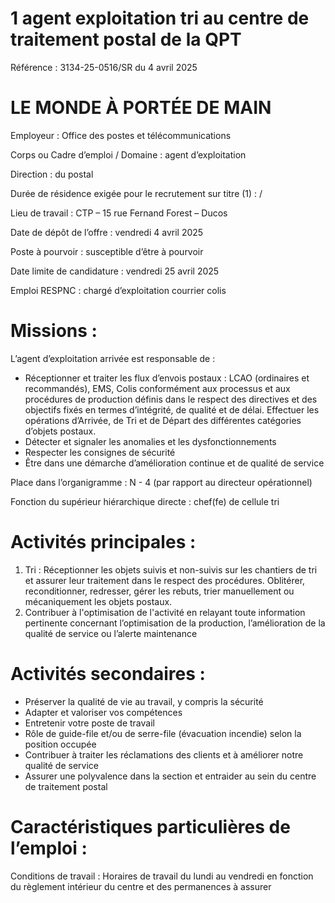 # 1 agent exploitation tri au centre de traitement postal de la QPT

Référence : 3134-25-0516/SR du 4 avril 2025

# LE MONDE À PORTÉE DE MAIN

Employeur : Office des postes et télécommunications

Corps ou Cadre d’emploi / Domaine : agent d’exploitation

Direction : du postal

Durée de résidence exigée pour le recrutement sur titre (1) : /

Lieu de travail : CTP – 15 rue Fernand Forest – Ducos

Date de dépôt de l’offre : vendredi 4 avril 2025

Poste à pourvoir : susceptible d’être à pourvoir

Date limite de candidature : vendredi 25 avril 2025

Emploi RESPNC : chargé d’exploitation courrier colis

# Missions :

L’agent d’exploitation arrivée est responsable de :

- Réceptionner et traiter les flux d’envois postaux : LCAO (ordinaires et recommandés), EMS, Colis conformément aux processus et aux procédures de production définis dans le respect des directives et des objectifs fixés en termes d’intégrité, de qualité et de délai. Effectuer les opérations d’Arrivée, de Tri et de Départ des différentes catégories d’objets postaux.
- Détecter et signaler les anomalies et les dysfonctionnements
- Respecter les consignes de sécurité
- Être dans une démarche d’amélioration continue et de qualité de service

Place dans l’organigramme : N - 4 (par rapport au directeur opérationnel)

Fonction du supérieur hiérarchique directe : chef(fe) de cellule tri

# Activités principales :

1. Tri : Réceptionner les objets suivis et non-suivis sur les chantiers de tri et assurer leur traitement dans le respect des procédures. Oblitérer, reconditionner, redresser, gérer les rebuts, trier manuellement ou mécaniquement les objets postaux.
2. Contribuer à l'optimisation de l'activité en relayant toute information pertinente concernant l’optimisation de la production, l’amélioration de la qualité de service ou l’alerte maintenance

# Activités secondaires :

- Préserver la qualité de vie au travail, y compris la sécurité
- Adapter et valoriser vos compétences
- Entretenir votre poste de travail
- Rôle de guide-file et/ou de serre-file (évacuation incendie) selon la position occupée
- Contribuer à traiter les réclamations des clients et à améliorer notre qualité de service
- Assurer une polyvalence dans la section et entraider au sein du centre de traitement postal

# Caractéristiques particulières de l’emploi :

Conditions de travail : Horaires de travail du lundi au vendredi en fonction du règlement intérieur du centre et des permanences à assurer
